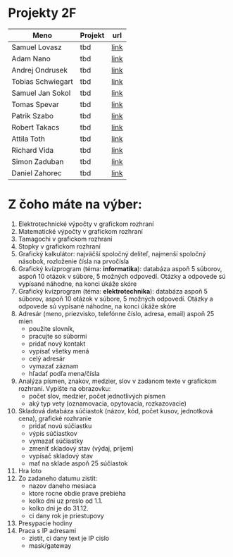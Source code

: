 # Projekty 2F
Meno|Projekt|url
-|-|-|
Samuel Lovasz |tbd |[link](https://trello.com/c/EDD2DM6V/1-samuel-lov%C3%A1sz-projekt)
Adam Nano| tbd |[link](https://trello.com/c/EDudAD68/2-adam-na%C5%84o-projekt)
Andrej Ondrusek | tbd |[link](https://trello.com/c/oiqN5dBw/3-andrej-ondru%C5%A1ek-projekt)
Tobias Schwiegart | tbd |[link](https://trello.com/c/qVloD2hV/4-tobias-schweigart-projekt)
Samuel Jan Sokol | tbd |[link](https://trello.com/c/vQIybvdD/5-samuel-sokol-projekt)
Tomas Spevar | tbd |[link](https://trello.com/c/cwSmSHEY/6-tom%C3%A1%C5%A1-spev%C3%A1r-projekt)
Patrik Szabo | tbd |[link](https://trello.com/c/Jps15wFs/7-patrik-szabo-projekt)
Robert Takacs | tbd |[link](https://trello.com/c/8QevU1Zu/8-robert-tak%C3%A1cs-projekt)
Attila Toth | tbd |[link](https://trello.com/c/4cIPPreX/9-attila-t%C3%B3th-projekt)
Richard Vida | tbd |[link](https://trello.com/c/rg84t45J/10-richard-vida-projekt)
Simon Zaduban | tbd |[link](https://trello.com/c/5quZ6R8q/11-simon-zaduban-projekt)
Daniel Zahorec| tbd |[link](https://trello.com/c/1iwYMFe0/12-daniel-z%C3%A1horec-projekt)

# Z čoho máte na výber:
1. Elektrotechnické výpočty v grafickom rozhraní
1. Matematické výpočty v grafickom rozhraní
1. Tamagochi v grafickom rozhraní
1. Stopky v grafickom rozhraní
1. Grafický kalkulátor: najväčší spoločný deliteľ, najmenší spoločný násobok, rozloženie čísla na prvočísla
1. Grafický kvízprogram (téma: **informatika**): databáza aspoň 5 súborov, aspoň 10 otázok v súbore, 5 možných odpovedí. Otázky a odpovede sú vypísané náhodne, na konci úkáže skóre
1. Grafický kvízprogram (téma: **elektrotechnika**): databáza aspoň 5 súborov, aspoň 10 otázok v súbore, 5 možných odpovedí. Otázky a odpovede sú vypísané náhodne, na konci úkáže skóre
1. Adresár (meno, priezvisko, telefónne číslo, adresa, email) aspoň 25 mien
    - použite slovník, 
    - pracujte so súbormi 
    - pridať nový kontakt
    - vypísať všetky mená
    - celý adresár
    - vymazať záznam
    - hľadať podľa mena/čísla
1. Analýza písmen, znakov, medzier, slov v zadanom texte v grafickom rozhraní. Vypíšte na obrazovku:
    - počet slov, medzier, počet jednotlivých písmen
    - aký typ vety (oznamovacia, opytovacia, rozkazovacie)
1. Skladová databáza súčiastok (názov, kód, počet kusov, jednotková cena), grafické rozhranie
    - pridať novú súčiastku
    - výpis súčiastkov
    - vymazať súčiastky
    - zmeniť skladový stav (výdaj, príjem)
    - vypísač skladový stav
    - mať na sklade aspoň 25 súčiastok
1. Hra loto
1. Zo zadaneho datumu zistit:
    - nazov daneho mesiaca
    - ktore rocne obdie prave prebieha
    - kolko dni uz preslo od 1.1.
    - kolko dni je do 31.12.
    - ci dany rok je priestupovy
1. Presypacie hodiny
1. Praca s IP adresami
    - zistit, ci dany text je IP cislo
    - mask/gateway
